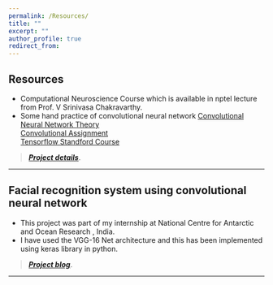 ```yaml
---
permalink: /Resources/
title: ""
excerpt: ""
author_profile: true
redirect_from: 
---
```


## Resources

* Computational Neuroscience Course which is available in nptel lecture from Prof. V Srinivasa Chakravarthy.
* Some hand practice of convolutional neural network 
[Convolutional Neural Network Theory](http://cs231n.github.io/)<br>
[Convolutional Assignment](https://cv-tricks.com/tensorflow-tutorial/training-convolutional-neural-network-for-image-classification/)<br>
[Tensorflow Standford Course](http://web.stanford.edu/class/cs20si/syllabus.html)

> [**_Project details_**](https://anirudhk686.github.io/Seekhne-Sikhao-Initiative/).

***

## Facial recognition system using convolutional neural network 

* This project was part of my internship at National Centre for Antarctic and Ocean Research , India. 
* I have used the VGG-16 Net architecture and this has been implemented using keras library in python.

> [**_Project blog_**](https://anirudhk686.github.io/facial_recognition/).

***
